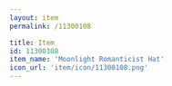 ```yaml
---
layout: item
permalink: /11300108

title: Item
id: 11300108
item_name: 'Moonlight Romanticist Hat'
icon_url: 'item/icon/11300108.png'
---
```

